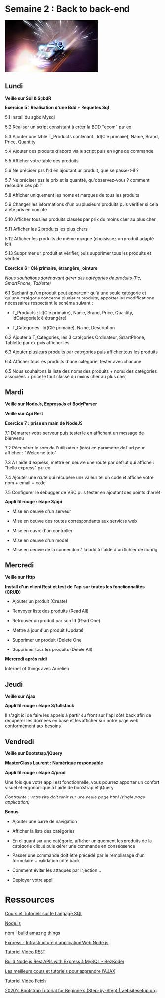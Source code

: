 Semaine 2 : Back to back-end
===

![center](/back.jpeg)

<h2>Lundi</h2>

**Veille sur Sql & SgbdR**

**Exercice 5 : Réalisation d'une Bdd + Requetes Sql**

5.1 Install du sgbd Mysql

5.2 Réaliser un script consistant à créer la BDD "ecom" par ex

5.3 Ajouter une table T_Products contenant : Id(Clé primaire), Name, Brand, Price, Quantity

5.4 Ajouter des produits d'abord via le script puis en ligne de commande

5.5 Afficher votre table des produits

5.6 Ne préciser pas l'id en ajoutant un produit, que se passe-t-il ?

5.7 Ne préciser pas le prix et la quantité, qu'observez-vous ? comment résoudre ces pb ?

5.8 Afficher uniquement les noms et marques de tous les produits

5.9 Changer les informations d'un ou plusieurs produits puis vérifier si cela a été pris en compte

5.10 Afficher tous les produits classés par prix du moins cher au plus cher

5.11 Afficher les 2 produits les plus chers

5.12 Afficher les produits de même marque (choisissez un produit adapté ici)

5.13 Supprimer un produit et vérifier, puis supprimer tous les produits et vérifier

**Exercice 6 : Clé primaire, étrangère, jointure**

*Nous souhaitons dorénavant gérer des catégories de produits (Pc, SmartPhone, Tablette)*

6.1 Sachant qu'un produit peut appartenir qu'à une seule catégorie et qu'une catégorie concerne plusieurs produits, apporter les modifications nécessaires respectant le schéma suivant :

- T_Products   : Id(Clé primaire), Name, Brand, Price, Quantity, IdCategorie(clé étrangère)

- T_Categories : Id(Clé primaire), Name, Description

6.2 Ajouter à T_Categories, les 3 catégories Ordinateur, SmartPhone, Tablette par ex puis afficher les

6.3 Ajouter plusieurs produits par catégories puis afficher tous les produits

6.4 Afficher tous les produits d'une catégorie, tester avec chacune

6.5 Nous souhaitons la liste des noms des produits + noms des catégories associées + price le tout classé du moins cher au plus cher

<h2>Mardi</h2>

**Veille sur NodeJs, ExpressJs et BodyParser**

**Veille sur Api Rest**

**Exercice 7 : prise en main de NodeJS**

7.1 Démarrer votre serveur puis tester le en affichant un message de bienvenu

7.2 Récupérer le nom de l'utilisateur (toto) en paramètre de l'url pour afficher : "Welcome toto"

7.3 A l'aide d'express, mettre en oeuvre une route par défaut qui affiche : "hello express" par ex

7.4 Ajouter une route qui récupère une valeur tel un code et affiche votre nom + email + code

7.5 Configurer le debugger de VSC puis tester en ajoutant des points d'arrêt

**Appli fil rouge : étape 3/api**

- Mise en oeuvre d'un serveur

- Mise en oeuvre des routes correspondants aux services web

- Mise en ouvre d'un controller

- Mise en oeuvre d'un model

- Mise en oeuvre de la connection à la bdd à l'aide d'un fichier de config

<h2>Mercredi</h2>

**Veille sur Http**

**Install d'un client Rest et test de l'api sur toutes les fonctionnalités (CRUD)**

- Ajouter un produit (Create)

- Renvoyer liste des produits (Read All)

- Retrouver un produit par son Id (Read One)

- Mettre à jour d'un produit (Update)

- Supprimer un produit (Delete One)

- Supprimer tous les produits (Delete All)

**Mercredi après midi**

Internet of things avec Aurelien

<h2>Jeudi</h2>

**Veille sur Ajax**

**Appli fil rouge : étape 3/fullstack**

Il s'agit ici de faire les appels à partir du front sur l'api côté back afin de récuperer les données en base et les afficher sur notre page web conformément aux besoins

<h2>Vendredi</h2>

**Veille sur Bootstrap/jQuery**

**MasterClass Laurent : Numérique responsable**

**Appli fil rouge : étape 4/prod**

Une fois que votre appli est fonctionnelle, vous pourrez apporter un confort visuel et ergonomique à l'aide de bootstrap et jQuery

*Contrainte : votre site doit tenir sur une seule page html (single page application)*

**Bonus**

- Ajouter une barre de navigation

- Afficher la liste des catégories

- En cliquant sur une catégorie, afficher uniquement les produits de la catégorie cliqué puis gérer une commande en conséquence

- Passer une commande doit être précédé par le remplissage d'un formulaire + validation côté back 

- Comment éviter les attaques par injection...

- Deployer votre appli

Ressources
===

[Cours et Tutoriels sur le Langage SQL](https://sql.sh/)

[Node.js](https://nodejs.org/en/)

[npm \| build amazing things](https://www.npmjs.com/)

[Express - Infrastructure d'application Web Node.js](https://expressjs.com/fr/)

[Tutoriel Vidéo REST](https://www.grafikart.fr/tutoriels/rest-503)

[Build Node.js Rest APIs with Express & MySQL - BezKoder](https://bezkoder.com/node-js-rest-api-express-mysql/)

[Les meilleurs cours et tutoriels pour apprendre l'AJAX](https://ajax.developpez.com/cours/)

[Tutoriel Vidéo Fetch](https://www.grafikart.fr/tutoriels/fetch-1017)

[2020's Bootstrap Tutorial for Beginners (Step-by-Step) \| websitesetup.org](https://websitesetup.org/bootstrap-tutorial-for-beginners/)
